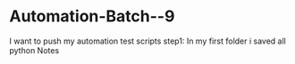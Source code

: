 # Automation-Batch--9
I want to push my automation test scripts
step1:
In my first folder i saved all python Notes
